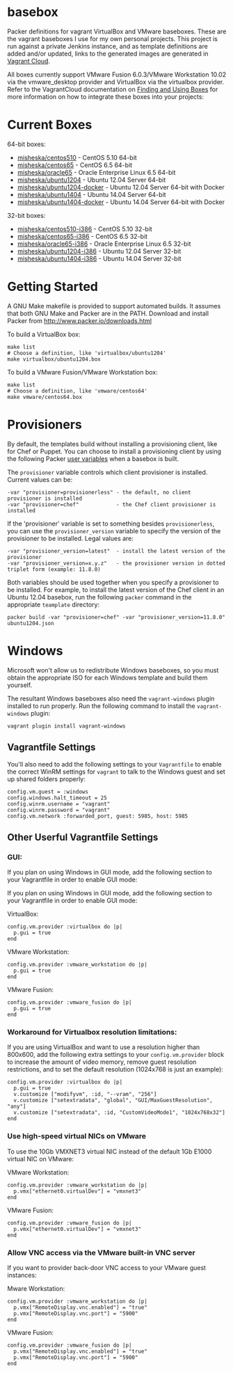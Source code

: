 basebox
=======

Packer definitions for vagrant VirtualBox and VMware baseboxes.
These are the vagrant baseboxes I use for my own personal projects.
This project is run against a private Jenkins instance, and as template
definitions are added and/or updated, links to the generated images are
generated in [Vagrant Cloud](https://vagrantcloud.com).

All boxes currently support VMware Fusion 6.0.3/VMware Workstation 10.02
via the vmware_desktop provider and VirtualBox via the virtualbox provider.
Refer to the VagrantCloud documentation on [Finding and Using Boxes](https://vagrantcloud.com/help/boxes/using)
for more information on how to integrate these boxes into your projects:

Current Boxes
==============

64-bit boxes:

* [misheska/centos510](https://vagrantcloud.com/misheska/centos510) - CentOS 5.10 64-bit
* [misheska/centos65](https://vagrantcloud.com/misheska/centos65) - CentOS 6.5 64-bit
* [misheska/oracle65](https://vagrantcloud.com/misheska/oracle65) - Oracle Enterprise Linux 6.5 64-bit
* [misheska/ubuntu1204](https://vagrantcloud.com/misheska/ubuntu1204) - Ubuntu 12.04 Server 64-bit
* [misheska/ubuntu1204-docker](https://vagrantcloud.com/misheska/ubuntu1204-docker) - Ubuntu 12.04 Server 64-bit with Docker
* [misheska/ubuntu1404](https://vagrantcloud.com/misheska/ubuntu1404) - Ubuntu 14.04 Server 64-bit
* [misheska/ubuntu1404-docker](https://vagrantcloud.com/misheska/ubuntu1404-docker) - Ubuntu 14.04 Server 64-bit with Docker
 

32-bit boxes:

* [misheska/centos510-i386](https://vagrantcloud.com/misheska/centos510-i386) - CentOS 5.10 32-bit
* [misheska/centos65-i386](https://vagrantcloud.com/misheska/centos65-i386) - CentOS 6.5 32-bit
* [misheska/oracle65-i386](https://vagrantcloud.com/misheska/oracle65-i386) - Oracle Enterprise Linux 6.5 32-bit
* [misheska/ubuntu1204-i386](https://vagrantcloud.com/misheska/ubuntu1204-i386) - Ubuntu 12.04 Server 32-bit
* [misheska/ubuntu1404-i386](https://vagrantcloud.com/misheska/ubuntu1404-i386) - Ubuntu 14.04 Server 32-bit



Getting Started
===============

A GNU Make makefile is provided to support automated builds.  It assumes
that both GNU Make and Packer are in the PATH.  Download and install
Packer from <http://www.packer.io/downloads.html>

To build a VirtualBox box:

    make list
    # Choose a definition, like 'virtualbox/ubuntu1204'
    make virtualbox/ubuntu1204.box

To build a VMware Fusion/VMware Workstation box:

    make list
    # Choose a definition, like 'vmware/centos64'
    make vmware/centos64.box

Provisioners
============

By default, the templates build without installing a provisioning client, like for Chef or Puppet.  You can choose
to install a provisioning client by using the following
Packer [user variables](http://www.packer.io/docs/templates/user-variables.html) when a basebox is built.

The `provisioner` variable controls which client provisioner is installed.  Current values can be:

    -var "provisioner=provisionerless" - the default, no client provisioner is installed
    -var "provisioner=chef"            - the Chef client provisioner is installed

If the 'provisioner' variable is set to something besides `provisionerless`, you can use the `provisioner_version`
variable to specify the version of the provisioner to be installed.  Legal values are:

    -var "provisioner_version=latest"  - install the latest version of the provisioner
    -var "provisioner_version=x.y.z"   - the provisioner version in dotted triplet form (example: 11.8.0)

Both variables should be used together when you specify a provisioner to be installed.  For example, to install the
latest version of the Chef client in an Ubuntu 12.04 basebox, run the following `packer` command in the appropriate
`teamplate` directory:

    packer build -var "provisioner=chef" -var "provisioner_version=11.8.0" ubuntu1204.json

Windows
=======

Microsoft won't allow us to redistribute Windows baseboxes, so you must obtain the appropriate ISO for each
Windows template and build them yourself.

The resultant Windows baseboxes also need the `vagrant-windows` plugin installed to run properly.  Run the following
command to install the `vagrant-windows` plugin:

    vagrant plugin install vagrant-windows

## Vagrantfile Settings

You'll also need to add the following settings to your `Vagrantfile` to enable the correct WinRM settings for
`vagrant` to talk to the Windows guest and set up shared folders properly:

    config.vm.guest = :windows
    config.windows.halt_timeout = 25
    config.winrm.username = "vagrant"
    config.winrm.password = "vagrant"
    config.vm.network :forwarded_port, guest: 5985, host: 5985

## Other Userful Vagrantfile Settings

### GUI:

If you plan on using Windows in GUI mode, add the following section to your Vagrantfile in order to enable GUI mode:

If you plan on using Windows in GUI mode, add the following section to your
Vagrantfile in order to enable GUI mode:

VirtualBox:

    config.vm.provider :virtualbox do |p|
      p.gui = true
    end

VMware Workstation:

    config.vm.provider :vmware_workstation do |p|
      p.gui = true
    end

VMware Fusion:

    config.vm.provider :vmware_fusion do |p|
      p.gui = true
    end

### Workaround for Virtualbox resolution limitations:

If you are using VirtualBox and want to use a resolution higher than
800x600, add the following extra settings to your `config.vm.provider` block
to increase the amount of video memory, remove guest resolution restrictions,
and to set the default resolution (1024x768 is just an example):

    config.vm.provider :virtualbox do |p|
      p.gui = true
      v.customize ["modifyvm", :id, "--vram", "256"]
      v.customize ["setextradata", "global", "GUI/MaxGuestResolution", "any"]
      v.customize ["setextradata", :id, "CustomVideoMode1", "1024x768x32"]
    end

### Use high-speed virtual NICs on VMware

To use the 10Gb VMXNET3 virtual NIC instead of the default 1Gb E1000 virtual NIC on VMware:

VMware Workstation:

    config.vm.provider :vmware_workstation do |p|
      p.vmx["ethernet0.virtualDev"] = "vmxnet3"
    end

VMware Fusion:

    config.vm.provider :vmware_fusion do |p|
      p.vmx["ethernet0.virtualDev"] = "vmxnet3"
    end

### Allow VNC access via the VMware built-in VNC server

If you want to provider back-door VNC access to your VMware guest instances:

Mware Workstation:

    config.vm.provider :vmware_workstation do |p|
      p.vmx["RemoteDisplay.vnc.enabled"] = "true"
      p.vmx["RemoteDisplay.vnc.port"] = "5900"
    end

VMware Fusion:

    config.vm.provider :vmware_fusion do |p|
      p.vmx["RemoteDisplay.vnc.enabled"] = "true"
      p.vmx["RemoteDisplay.vnc.port"] = "5900"
    end
